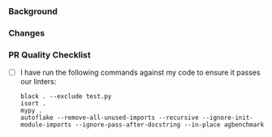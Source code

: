 ### Background

<!-- Provide a concise overview of the rationale behind this change. Include relevant context, prior discussions, or links to related issues. Ensure that the change aligns with the project's overall direction. -->

### Changes

<!-- Describe the specific, focused change made in this pull request. Detail the modifications clearly and avoid any unrelated or "extra" changes. -->

### PR Quality Checklist

- [ ] I have run the following commands against my code to ensure it passes our linters:
  ```shell
  black . --exclude test.py
  isort .
  mypy .
  autoflake --remove-all-unused-imports --recursive --ignore-init-module-imports --ignore-pass-after-docstring --in-place agbenchmark
  ```
